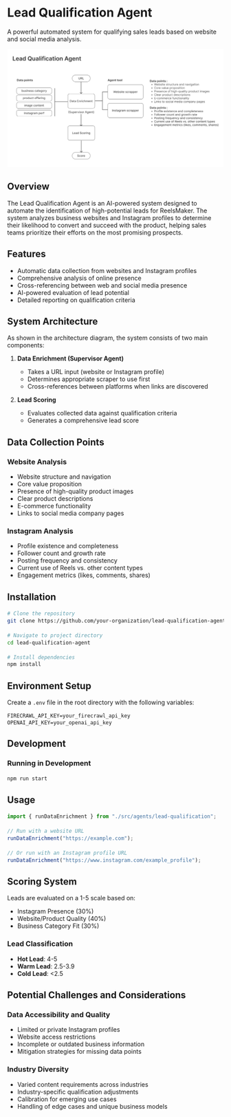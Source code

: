 # Lead Qualification Agent

A powerful automated system for qualifying sales leads based on website and social media analysis.

![Lead Qualification System Architecture](./src/assets/image.png)

## Overview

The Lead Qualification Agent is an AI-powered system designed to automate the identification of high-potential leads for ReelsMaker. The system analyzes business websites and Instagram profiles to determine their likelihood to convert and succeed with the product, helping sales teams prioritize their efforts on the most promising prospects.

## Features

- Automatic data collection from websites and Instagram profiles
- Comprehensive analysis of online presence
- Cross-referencing between web and social media presence
- AI-powered evaluation of lead potential
- Detailed reporting on qualification criteria

## System Architecture

As shown in the architecture diagram, the system consists of two main components:

1. **Data Enrichment (Supervisor Agent)**

   - Takes a URL input (website or Instagram profile)
   - Determines appropriate scraper to use first
   - Cross-references between platforms when links are discovered

2. **Lead Scoring**
   - Evaluates collected data against qualification criteria
   - Generates a comprehensive lead score

## Data Collection Points

### Website Analysis

- Website structure and navigation
- Core value proposition
- Presence of high-quality product images
- Clear product descriptions
- E-commerce functionality
- Links to social media company pages

### Instagram Analysis

- Profile existence and completeness
- Follower count and growth rate
- Posting frequency and consistency
- Current use of Reels vs. other content types
- Engagement metrics (likes, comments, shares)

## Installation

```bash
# Clone the repository
git clone https://github.com/your-organization/lead-qualification-agent.git

# Navigate to project directory
cd lead-qualification-agent

# Install dependencies
npm install
```

## Environment Setup

Create a `.env` file in the root directory with the following variables:

```
FIRECRAWL_API_KEY=your_firecrawl_api_key
OPENAI_API_KEY=your_openai_api_key
```

## Development

### Running in Development

```bash
npm run start
```

## Usage

```javascript
import { runDataEnrichment } from "./src/agents/lead-qualification";

// Run with a website URL
runDataEnrichment("https://example.com");

// Or run with an Instagram profile URL
runDataEnrichment("https://www.instagram.com/example_profile");
```

## Scoring System

Leads are evaluated on a 1-5 scale based on:

- Instagram Presence (30%)
- Website/Product Quality (40%)
- Business Category Fit (30%)

### Lead Classification

- **Hot Lead**: 4-5
- **Warm Lead**: 2.5-3.9
- **Cold Lead**: <2.5

## Potential Challenges and Considerations

### Data Accessibility and Quality

- Limited or private Instagram profiles
- Website access restrictions
- Incomplete or outdated business information
- Mitigation strategies for missing data points

### Industry Diversity

- Varied content requirements across industries
- Industry-specific qualification adjustments
- Calibration for emerging use cases
- Handling of edge cases and unique business models

